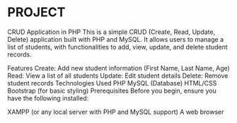 # PROJECT

CRUD Application in PHP
This is a simple CRUD (Create, Read, Update, Delete) application built with PHP and MySQL. It allows users to manage a list of students, with functionalities to add, view, update, and delete student records.

Features
Create: Add new student information (First Name, Last Name, Age)
Read: View a list of all students
Update: Edit student details
Delete: Remove student records
Technologies Used
PHP
MySQL (Database)
HTML/CSS
Bootstrap (for basic styling)
Prerequisites
Before you begin, ensure you have the following installed:

XAMPP (or any local server with PHP and MySQL support)
A web browser
